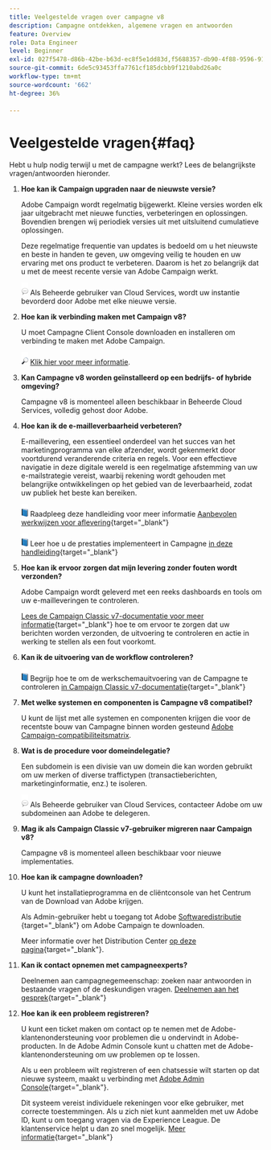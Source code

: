 ```yaml
---
title: Veelgestelde vragen over campagne v8
description: Campagne ontdekken, algemene vragen en antwoorden
feature: Overview
role: Data Engineer
level: Beginner
exl-id: 027f5478-d86b-42be-b63d-ec8f5e1dd83d,f5688357-db90-4f88-9596-91e9d0a20d75
source-git-commit: 6de5c93453ffa7761cf185dcbb9f1210abd26a0c
workflow-type: tm+mt
source-wordcount: '662'
ht-degree: 36%

---
```


# Veelgestelde vragen{#faq}

Hebt u hulp nodig terwijl u met de campagne werkt? Lees de belangrijkste vragen/antwoorden hieronder.

1. **Hoe kan ik Campaign upgraden naar de nieuwste versie?**

   Adobe Campaign wordt regelmatig bijgewerkt. Kleine versies worden elk jaar uitgebracht met nieuwe functies, verbeteringen en oplossingen. Bovendien brengen wij periodiek versies uit met uitsluitend cumulatieve oplossingen.

   Deze regelmatige frequentie van updates is bedoeld om u het nieuwste en beste in handen te geven, uw omgeving veilig te houden en uw ervaring met ons product te verbeteren. Daarom is het zo belangrijk dat u met de meest recente versie van Adobe Campaign werkt.

   ![](../assets/do-not-localize/speech.png)  Als Beheerde gebruiker van Cloud Services, wordt uw instantie bevorderd door Adobe met elke nieuwe versie.

1. **Hoe kan ik verbinding maken met Campaign v8?**

   U moet Campagne Client Console downloaden en installeren om verbinding te maken met Adobe Campaign.

   ![](../assets/do-not-localize/glass.png) [Klik hier voor meer informatie](connect.md).

1. **Kan Campagne v8 worden geïnstalleerd op een bedrijfs- of hybride omgeving?**

   Campagne v8 is momenteel alleen beschikbaar in Beheerde Cloud Services, volledig gehost door Adobe.

1. **Hoe kan ik de e-mailleverbaarheid verbeteren?**

   E-maillevering, een essentieel onderdeel van het succes van het marketingprogramma van elke afzender, wordt gekenmerkt door voortdurend veranderende criteria en regels. Voor een effectieve navigatie in deze digitale wereld is een regelmatige afstemming van uw e-mailstrategie vereist, waarbij rekening wordt gehouden met belangrijke ontwikkelingen op het gebied van de leverbaarheid, zodat uw publiek het beste kan bereiken.

   ![](../assets/do-not-localize/book.png) Raadpleeg deze handleiding voor meer informatie [Aanbevolen werkwijzen voor aflevering](https://experienceleague.adobe.com/docs/deliverability-learn/deliverability-best-practice-guide/introduction.html?lang=nl){target=&quot;_blank&quot;}

   ![](../assets/do-not-localize/book.png) Leer hoe u de prestaties implementeert in Campagne [in deze handleiding](https://experienceleague.adobe.com/docs/deliverability-learn/deliverability-best-practice-guide/additional-resources/general-resources.html){target=&quot;_blank&quot;}

1. **Hoe kan ik ervoor zorgen dat mijn levering zonder fouten wordt verzonden?**

   Adobe Campaign wordt geleverd met een reeks dashboards en tools om uw e-mailleveringen te controleren.

   [Lees de Campaign Classic v7-documentatie voor meer informatie](https://experienceleague.adobe.com/docs/campaign-classic/using/sending-messages/monitoring-deliveries/about-delivery-monitoring.html){target=&quot;_blank&quot;} hoe te om ervoor te zorgen dat uw berichten worden verzonden, de uitvoering te controleren en actie in werking te stellen als een fout voorkomt.

1. **Kan ik de uitvoering van de workflow controleren?**

   ![](../assets/do-not-localize/book.png) Begrijp hoe te om de werkschemauitvoering van de Campagne te controleren [in Campaign Classic v7-documentatie](https://experienceleague.adobe.com/docs/campaign-classic/using/automating-with-workflows/executing-a-workflow/starting-a-workflow.html){target=&quot;_blank&quot;}

1. **Met welke systemen en componenten is Campagne v8 compatibel?**

   U kunt de lijst met alle systemen en componenten krijgen die voor de recentste bouw van Campagne binnen worden gesteund [Adobe Campaign-compatibiliteitsmatrix](compatibility-matrix.md).

1. **Wat is de procedure voor domeindelegatie?**

   Een subdomein is een divisie van uw domein die kan worden gebruikt om uw merken of diverse traffictypen (transactieberichten, marketinginformatie, enz.) te isoleren.

   ![](../assets/do-not-localize/speech.png)  Als Beheerde gebruiker van Cloud Services, contacteer Adobe om uw subdomeinen aan Adobe te delegeren.

1. **Mag ik als Campaign Classic v7-gebruiker migreren naar Campaign v8?**

   Campagne v8 is momenteel alleen beschikbaar voor nieuwe implementaties.

1. **Hoe kan ik campagne downloaden?**

   U kunt het installatieprogramma en de cliëntconsole van het Centrum van de Download van Adobe krijgen.

   Als Admin-gebruiker hebt u toegang tot Adobe [Softwaredistributie](https://experience.adobe.com/#/downloads/content/software-distribution/en/campaign.html) {target=&quot;_blank&quot;} om Adobe Campaign te downloaden.

   Meer informatie over het Distribution Center [op deze pagina](https://experienceleague.adobe.com/docs/experience-cloud/software-distribution/home.html){target=&quot;_blank&quot;}.

1. **Kan ik contact opnemen met campagneexperts?**

   Deelnemen aan campagnegemeenschap: zoeken naar antwoorden in bestaande vragen of de deskundigen vragen. [Deelnemen aan het gesprek](https://experienceleaguecommunities.adobe.com/t5/adobe-campaign-classic/ct-p/adobe-campaign-classic-community){target=&quot;_blank&quot;}


1. **Hoe kan ik een probleem registreren?**

   U kunt een ticket maken om contact op te nemen met de Adobe-klantenondersteuning voor problemen die u ondervindt in Adobe-producten. In de Adobe Admin Console kunt u chatten met de Adobe-klantenondersteuning om uw problemen op te lossen.

   Als u een probleem wilt registreren of een chatsessie wilt starten op dat nieuwe systeem, maakt u verbinding met [Adobe Admin Console](https://adminConsole.adobe.com/overview){target=&quot;_blank&quot;}.

   Dit systeem vereist individuele rekeningen voor elke gebruiker, met correcte toestemmingen. Als u zich niet kunt aanmelden met uw Adobe ID, kunt u om toegang vragen via de Experience League. De klantenservice helpt u dan zo snel mogelijk. [Meer informatie](https://helpx.adobe.com/nl/enterprise/admin-guide.html/enterprise/using/support-for-experience-cloud.ug.html){target=&quot;_blank&quot;}
